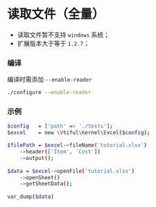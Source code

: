 # 读取文件（全量）

* 读取文件暂不支持 `windows` 系统；
* 扩展版本大于等于 `1.2.7`；

### 编译

编译时需添加 `--enable-reader` 

```bash
./configure --enable-reader
```

### 示例

```bash
$config   = ['path' => './tests'];
$excel    = new \Vtiful\Kernel\Excel($config);

$filePath = $excel->fileName('tutorial.xlsx')
    ->header(['Item', 'Cost'])
    ->output();
    
$data = $excel->openFile('tutorial.xlsx')
    ->openSheet()
    ->getSheetData();
    
var_dump($data)
```



